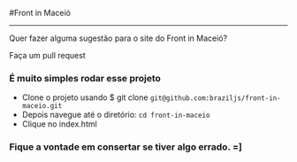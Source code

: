 #Front in Maceió

---------

Quer fazer alguma sugestão para o site do Front in Maceió?

Faça um pull request

### É muito simples rodar esse projeto

- Clone o projeto usando $ git clone `git@github.com:braziljs/front-in-maceio.git`
- Depois navegue até o diretório: `cd front-in-maceio`
- Clique no index.html



### Fique a vontade em consertar se tiver algo errado. =]
